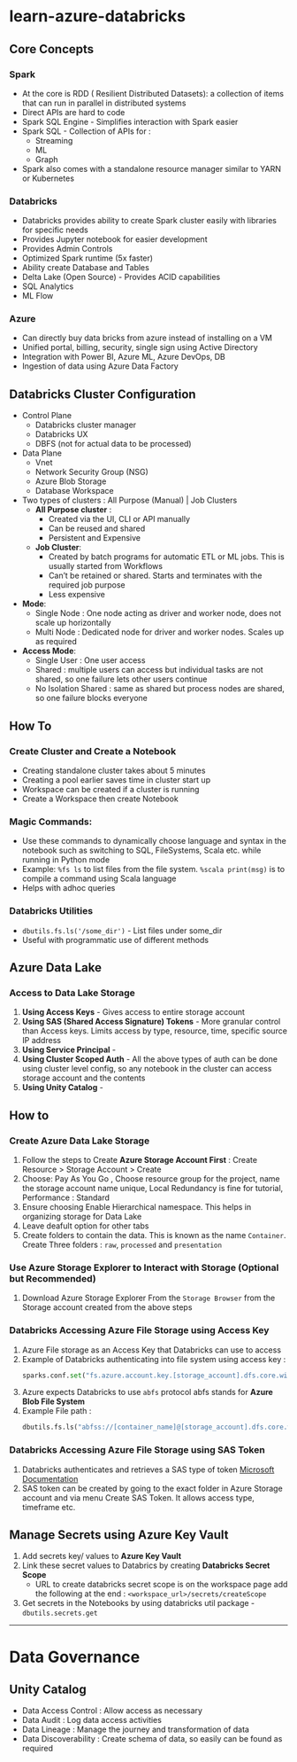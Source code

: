 # learn-azure-databricks

## Core Concepts
### Spark
- At the core is RDD ( Resilient Distributed Datasets): a collection of items that can run in parallel in distributed systems
- Direct APIs are hard to code 
- Spark SQL Engine - Simplifies interaction with Spark easier
- Spark SQL - Collection of APIs for :
    - Streaming
    - ML
    - Graph
- Spark also comes with a standalone resource manager similar to YARN or Kubernetes

### Databricks
- Databricks provides ability to create Spark cluster easily with libraries for specific needs
- Provides Jupyter notebook for easier development
- Provides Admin Controls
- Optimized Spark runtime (5x faster)
- Ability create Database and Tables
- Delta Lake (Open Source) - Provides ACID capabilities
- SQL Analytics
- ML Flow

### Azure
- Can directly buy data bricks from azure instead of installing on a VM
- Unified portal, billing, security, single sign using Active Directory
- Integration with Power BI, Azure ML, Azure DevOps, DB
- Ingestion of data using Azure Data Factory

## Databricks Cluster Configuration
- Control Plane
    - Databricks cluster manager
    - Databricks UX
    - DBFS (not for actual data to be processed)
- Data Plane
    - Vnet
    -  Network Security Group (NSG)
    - Azure Blob Storage
    - Database Workspace
- Two types of clusters : All Purpose (Manual) | Job Clusters
    - **All Purpose cluster** : 
        - Created via the UI, CLI or API manually 
        - Can be reused and shared
        - Persistent and Expensive
    - **Job Cluster**:
        - Created by batch programs for automatic ETL or ML jobs. This is usually started from Workflows
        - Can’t be retained or shared. Starts and terminates with the required job purpose
        - Less expensive
- **Mode**:
    - Single Node : One node acting as driver and worker node, does not scale up horizontally 
    - Multi Node : Dedicated node for driver and worker nodes. Scales up as required
- **Access Mode**: 
    - Single User : One user access
    - Shared : multiple users can access but individual tasks are not shared, so one failure lets other users continue
    - No Isolation Shared : same as shared but process nodes are shared, so one failure blocks everyone
 
## How To
### Create Cluster and Create a Notebook
  - Creating standalone cluster takes about 5 minutes
  - Creating a pool earlier saves time in cluster start up
  - Workspace can be created if a cluster is running
  - Create a Workspace then create Notebook
 
### Magic Commands:
  - Use these commands to dynamically choose language and syntax in the notebook such as switching to SQL, FileSystems, Scala etc. while running in Python mode
  - Example: `%fs ls` to list files from the file system. `%scala print(msg)` is to compile a command using Scala language
  - Helps with adhoc queries 
 
### Databricks Utilities  
  - `dbutils.fs.ls('/some_dir')` - List files under some_dir
  - Useful with programmatic use of different methods


## Azure Data Lake
### Access to Data Lake Storage
1. **Using Access Keys** - Gives access to entire storage account
2. **Using SAS (Shared Access Signature) Tokens** - More granular control than Access keys. Limits access by type, resource, time, specific source IP address 
3. **Using Service Principal** - 
4. **Using Cluster Scoped Auth** - All the above types of auth can be done using cluster level config, so any notebook in the cluster can access storage account and the contents
5. **Using Unity Catalog** - 

## How to 
### Create Azure Data Lake Storage
1. Follow the steps to Create **Azure Storage Account First** : Create Resource > Storage Account > Create
2. Choose: Pay As You Go , Choose resource group for the project, name the storage account name unique, Local Redundancy is fine for tutorial, Performance : Standard
3. Ensure choosing Enable Hierarchical namespace. This helps in organizing storage for Data Lake
4. Leave deafult option for other tabs
5. Create folders to contain the data. This is known as the name `Container`. Create Three folders : `raw`, `processed` and `presentation`

### Use Azure Storage Explorer to Interact with Storage (Optional but Recommended)
1. Download Azure Storage Explorer From the `Storage Browser` from the Storage account created from the above steps

### Databricks Accessing Azure File Storage using Access Key
1. Azure File storage as an Access Key that Databricks can use to access
2. Example of Databricks authenticating into file system using access key :
   ```python
   sparks.conf.set("fs.azure.account.key.[storage_account].dfs.core.windows.net","[access_key]")
   ```
4. Azure expects Databricks to use `abfs` protocol abfs stands for **Azure Blob File System**
5. Example File path :
   ```python
   dbutils.fs.ls("abfss://[container_name]@[storage_account].dfs.core.windows.net/[folder]/[file_name]")
   ```

### Databricks Accessing Azure File Storage using SAS Token
1. Databricks authenticates and retrieves a SAS type of token [Microsoft Documentation](https://learn.microsoft.com/en-us/azure/databricks/connect/storage/azure-storage#sastokens)
2. SAS token can be created by going to the exact folder in Azure Storage account and via menu Create SAS Token. It allows access type, timeframe etc.

## Manage Secrets using Azure Key Vault 
1. Add secrets key/ values to **Azure Key Vault**
2. Link these secret values to Databrics by creating **Databricks Secret Scope**
    - URL to create databricks secret scope is on the workspace page add the following at the end : `<workspace_url>/secrets/createScope`
3. Get secrets in the Notebooks by using databricks util package - `dbutils.secrets.get`

---
# Data Governance
## Unity Catalog
- Data Access Control : Allow access as necessary
- Data Audit : Log data access activities
- Data Lineage : Manage the journey and transformation of data
- Data Discoverability : Create schema of data, so easily can be found as required


   
